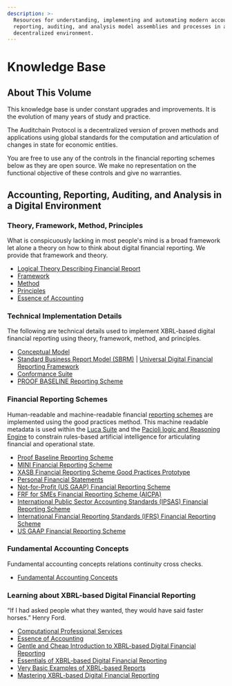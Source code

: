 ```yaml
---
description: >-
  Resources for understanding, implementing and automating modern accounting,
  reporting, auditing, and analysis model assemblies and processes in a
  decentralized environment.
---
```


# Knowledge Base

## About This Volume

This knowledge base is under constant upgrades and improvements. It is the evolution of many years of study and practice.&#x20;

The Auditchain Protocol is a decentralized version of proven methods and applications using global standards for the computation and articulation of changes in state for economic entities.&#x20;

You are free to use any of the controls in the financial reporting schemes below as they are open source. We make no representation on the functional objective of these controls and give no warranties.

## Accounting, Reporting, Auditing, and Analysis in a Digital Environment

### Theory, Framework, Method, Principles

What is conspicuously lacking in most people's mind is a broad framework let alone a theory on how to think about digital financial reporting. We provide that framework and theory.

* [Logical Theory Describing Financial Report](http://accounting.auditchain.finance/framework/LogicalTheoryDescribingFinancialReport.pdf)
* [Framework](http://accounting.auditchain.finance/framework/OpenSourceFramework.pdf)
* [Method](http://accounting.auditchain.finance/framework/MethodOverview.pdf)
* [Principles](http://accounting.auditchain.finance/framework/Principles.pdf)
* [Essence of Accounting](http://xbrlsite.azurewebsites.net/2020/Library/EssenceOfAccounting.pdf)

### Technical Implementation Details

The following are technical details used to implement XBRL-based digital financial reporting using theory, framework, method, and principles.

* [Conceptual Model](http://accounting.auditchain.finance/cm/index.html)
* [Standard Business Report Model (SBRM)](http://accounting.auditchain.finance/sbrm/index.html) | [Universal Digital Financial Reporting Framework](http://accounting.auditchain.finance/udfrf/index.html)
* [Conformance Suite](http://accounting.auditchain.finance/conformance/index.xml)
* [PROOF BASELINE Reporting Scheme](http://accounting.auditchain.finance/reporting-scheme/proof/documentation/Index.html)

### Financial Reporting Schemes

Human-readable and machine-readable financial [reporting schemes](http://accounting.auditchain.finance/reporting-scheme/index.html) are implemented using the good practices method. This machine readable metadata is used within the [Luca Suite](https://docs.auditchain.finance/luca-suite/overview-of-luca-suite) and the [Pacioli logic and Reasoning Engine](https://docs.auditchain.finance/pacioli/pacioli-logic-and-rules-engine) to constrain rules-based artificial intelligence for articulating financial and operational state.

* [Proof Baseline Reporting Scheme](http://accounting.auditchain.finance/reporting-scheme/proof/documentation/Index.html)
* [MINI Financial Reporting Scheme](http://accounting.auditchain.finance/reporting-scheme/mini/documentation/Index.html)
* [XASB Financial Reporting Scheme Good Practices Prototype](http://accounting.auditchain.finance/reporting-scheme/xasb/documentation/Index.html)
* [Personal Financial Statements](http://accounting.auditchain.finance/reporting-scheme/pfs/documentation/Index.html)
* [Not-for-Profit (US GAAP) Financial Reporting Scheme](http://accounting.auditchain.finance/reporting-scheme/nfp/documentation/Index.html)
* [FRF for SMEs Financial Reporting Scheme (AICPA)](http://accounting.auditchain.finance/reporting-scheme/frf-sme/documentation/Index.html)
* [International Public Sector Accounting Standards (IPSAS) Financial Reporting Scheme](http://accounting.auditchain.finance/reporting-scheme/ipsas/documentation/Index.html)
* [International Financial Reporting Standards (IFRS) Financial Reporting Scheme](http://accounting.auditchain.finance/reporting-scheme/ifrs-full/documentation/Index.html)
* [US GAAP Financial Reporting Scheme](http://accounting.auditchain.finance/reporting-scheme/us-gaap/documentation/Index.html)

### Fundamental Accounting Concepts

Fundamental accounting concepts relations continuity cross checks.

* [Fundamental Accounting Concepts](http://accounting.auditchain.finance/fac/Index.html)

### Learning about XBRL-based Digital Financial Reporting

“If I had asked people what they wanted, they would have said faster horses.” Henry Ford.

* [Computational Professional Services](http://accounting.auditchain.finance/library/ComputationalProfessionalServices.pdf)
* [Essence of Accounting](http://xbrlsite.azurewebsites.net/2020/Library/EssenceOfAccounting.pdf)
* [Gentle and Cheap Introduction to XBRL-based Digital Financial Reporting](http://xbrlsite.azurewebsites.net/2020/introduction/GentleIntroduction-Tutorial.pdf)
* [Essentials of XBRL-based Digital Financial Reporting](http://xbrlsite.azurewebsites.net/2021/essentials/EssentialsOfXBRLBasedDigitalFinancialReporting.pdf)
* [Very Basic Examples of XBRL-based Reports](http://accounting.auditchain.finance/examples/index.html)
* [Mastering XBRL-based Digital Financial Reportin](http://accounting.auditchain.finance/mastering/Contents.html)g
